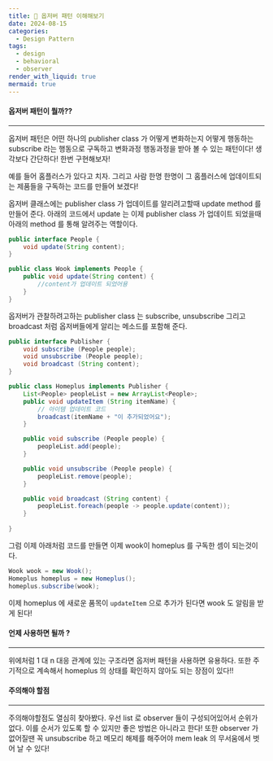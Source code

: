 ```yaml
---
title: 🥌 옵저버 패턴 이해해보기
date: 2024-08-15
categories:
  - Design Pattern
tags:
  - design
  - behavioral
  - observer
render_with_liquid: true
mermaid: true
---
```

#### 옵저버 패턴이 뭘까??
---
옵저버 패턴은 어떤 하나의 publisher class 가 어떻게 변화하는지 어떻게 행동하는 subscribe 라는 행동으로 구독하고 변화과정 행동과정을 받아 볼 수 있는 패턴이다! 생각보다 간단하다! 한번 구현해보자!

예를 들어 홈플러스가 있다고 치자. 그리고 사람 한명 한명이 그 홈플러스에 업데이트되는 제품들을 구독하는 코드를 만들어 보겠다!

옵저버 클래스에는 publisher class 가 업데이트를 알리려고할때 update method 를 만들어 준다. 아래의 코드에서 update 는 이제 publisher class 가 업데이트 되었을때 아래의 method 를 통해 알려주는 역할이다.

```java
public interface People {
	void update(String content);
}

public class Wook implements People {
	public void update(String content) {
		//content가 업데이트 되었어용
	}
}
```

옵저버가 관찰하려고하는 publisher class 는 subscribe, unsubscribe 그리고 broadcast 처럼 옵저버들에게 알리는 메소드를 포함해 준다.

```java
public interface Publisher {
	void subscribe (People people);
	void unsubscribe (People people);
	void broadcast (String content);
}

public class Homeplus implements Publisher {
	List<People> peopleList = new ArrayList<People>;
	public void updateItem (String itemName) {
		// 아이템 업데이트 코드
		broadcast(itemName + "이 추가되었어요");
	}

	public void subscribe (People people) {
		peopleList.add(people);
	}

	public void unsubscribe (People people) {
		peopleList.remove(people);
	}

	public void broadcast (String content) {
		peopleList.foreach(people -> people.update(content));
	}
	
}
```

그럼 이제 아래처럼 코드를 만들면 이제 wook이 homeplus 를 구독한 셈이 되는것이다.

```java
Wook wook = new Wook();
Homeplus homeplus = new Homeplus();
homeplus.subscribe(wook);
```

이제 homeplus 에 새로운 품목이 `updateItem` 으로 추가가 된다면 wook 도 알림을 받게 된다!

#### 언제 사용하면 될까 ?
---
위에처럼 1 대 n 대응 관계에 있는 구조라면 옵저버 패턴을 사용하면 유용하다.
또한 주기적으로 계속해서 homeplus 의 상태를 확인하지 않아도 되는 장점이 있다!!

#### 주의해야 할점
---
주의해야할점도 열심히 찾아봤다. 우선 list 로 observer 들이 구성되어있어서 순위가 없다. 이를 순서가 있도록 할 수 있지만 좋은 방법은 아니라고 한다! 또한 observer 가 없어질땐 꼭 unsubscribe 하고 메모리 해제를 해주어야 mem leak 의 무서움에서 벗어 날 수 있다!